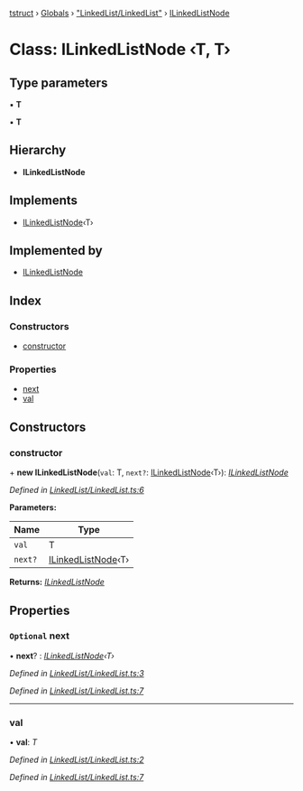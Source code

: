 [tstruct](../README.md) › [Globals](../globals.md) › ["LinkedList/LinkedList"](../modules/_linkedlist_linkedlist_.md) › [ILinkedListNode](_linkedlist_linkedlist_.ilinkedlistnode.md)

# Class: ILinkedListNode ‹**T, T**›

## Type parameters

▪ **T**

▪ **T**

## Hierarchy

* **ILinkedListNode**

## Implements

* [ILinkedListNode](_linkedlist_linkedlist_.ilinkedlistnode.md)‹T›

## Implemented by

* [ILinkedListNode](_linkedlist_linkedlist_.ilinkedlistnode.md)

## Index

### Constructors

* [constructor](_linkedlist_linkedlist_.ilinkedlistnode.md#constructor)

### Properties

* [next](_linkedlist_linkedlist_.ilinkedlistnode.md#optional-next)
* [val](_linkedlist_linkedlist_.ilinkedlistnode.md#val)

## Constructors

###  constructor

\+ **new ILinkedListNode**(`val`: T, `next?`: [ILinkedListNode](_linkedlist_linkedlist_.ilinkedlistnode.md)‹T›): *[ILinkedListNode](_linkedlist_linkedlist_.ilinkedlistnode.md)*

*Defined in [LinkedList/LinkedList.ts:6](https://github.com/powerofsoul/tstruct/blob/b1dd7f8/src/LinkedList/LinkedList.ts#L6)*

**Parameters:**

Name | Type |
------ | ------ |
`val` | T |
`next?` | [ILinkedListNode](_linkedlist_linkedlist_.ilinkedlistnode.md)‹T› |

**Returns:** *[ILinkedListNode](_linkedlist_linkedlist_.ilinkedlistnode.md)*

## Properties

### `Optional` next

• **next**? : *[ILinkedListNode](_linkedlist_linkedlist_.ilinkedlistnode.md)‹T›*

*Defined in [LinkedList/LinkedList.ts:3](https://github.com/powerofsoul/tstruct/blob/b1dd7f8/src/LinkedList/LinkedList.ts#L3)*

*Defined in [LinkedList/LinkedList.ts:7](https://github.com/powerofsoul/tstruct/blob/b1dd7f8/src/LinkedList/LinkedList.ts#L7)*

___

###  val

• **val**: *T*

*Defined in [LinkedList/LinkedList.ts:2](https://github.com/powerofsoul/tstruct/blob/b1dd7f8/src/LinkedList/LinkedList.ts#L2)*

*Defined in [LinkedList/LinkedList.ts:7](https://github.com/powerofsoul/tstruct/blob/b1dd7f8/src/LinkedList/LinkedList.ts#L7)*
